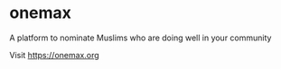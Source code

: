 # onemax

A platform to nominate Muslims who are doing well in your community

Visit https://onemax.org
